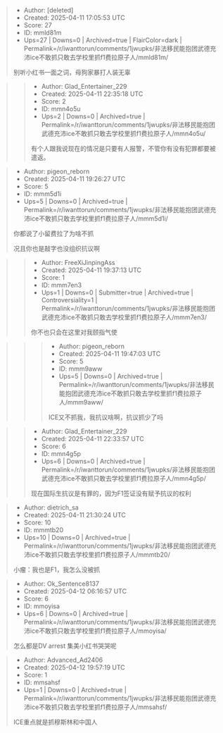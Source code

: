 > - Author: [deleted]
> - Created: 2025-04-11 17:05:53 UTC
> - Score: 27
> - ID: mmld81m
> - Ups=27 | Downs=0 | Archived=true | FlairColor=dark | Permalink=/r/iwanttorun/comments/1jwupks/非法移民能抱团武德充沛ice不敢抓只敢去学校里抓f1费拉原子人/mmld81m/
>
> 别听小红书一面之词，母狗家暴打人装无辜

>> - Author: Glad_Entertainer_229
>> - Created: 2025-04-11 22:35:18 UTC
>> - Score: 2
>> - ID: mmn4o5u
>> - Ups=2 | Downs=0 | Archived=true | Permalink=/r/iwanttorun/comments/1jwupks/非法移民能抱团武德充沛ice不敢抓只敢去学校里抓f1费拉原子人/mmn4o5u/
>>
>> 有个人跟我说现在的情况是只要有人报警，不管你有没有犯罪都要被遣返。

> - Author: pigeon_reborn
> - Created: 2025-04-11 19:26:27 UTC
> - Score: 5
> - ID: mmm5d1i
> - Ups=5 | Downs=0 | Archived=true | Permalink=/r/iwanttorun/comments/1jwupks/非法移民能抱团武德充沛ice不敢抓只敢去学校里抓f1费拉原子人/mmm5d1i/
>
> 你都说了小留费拉了为啥不抓
> 
> 况且你也是敲字也没组织抗议啊

>> - Author: FreeXiJinpingAss
>> - Created: 2025-04-11 19:37:13 UTC
>> - Score: 1
>> - ID: mmm7en3
>> - Ups=1 | Downs=0 | Submitter=true | Archived=true | Controversiality=1 | Permalink=/r/iwanttorun/comments/1jwupks/非法移民能抱团武德充沛ice不敢抓只敢去学校里抓f1费拉原子人/mmm7en3/
>>
>> 你不也只会在这里对我颐指气使

>>> - Author: pigeon_reborn
>>> - Created: 2025-04-11 19:47:03 UTC
>>> - Score: 5
>>> - ID: mmm9aww
>>> - Ups=5 | Downs=0 | Archived=true | Permalink=/r/iwanttorun/comments/1jwupks/非法移民能抱团武德充沛ice不敢抓只敢去学校里抓f1费拉原子人/mmm9aww/
>>>
>>> ICE又不抓我，我抗议啥啊，抗议抓少了吗

>> - Author: Glad_Entertainer_229
>> - Created: 2025-04-11 22:33:57 UTC
>> - Score: 6
>> - ID: mmn4g5p
>> - Ups=6 | Downs=0 | Archived=true | Permalink=/r/iwanttorun/comments/1jwupks/非法移民能抱团武德充沛ice不敢抓只敢去学校里抓f1费拉原子人/mmn4g5p/
>>
>> 现在国际生抗议是有罪的，因为F1签证没有赋予抗议的权利

> - Author: dietrich_sa
> - Created: 2025-04-11 21:30:24 UTC
> - Score: 10
> - ID: mmmtb20
> - Ups=10 | Downs=0 | Archived=true | Permalink=/r/iwanttorun/comments/1jwupks/非法移民能抱团武德充沛ice不敢抓只敢去学校里抓f1费拉原子人/mmmtb20/
>
> 小瘤：我也是F1，我怎么没被抓

> - Author: Ok_Sentence8137
> - Created: 2025-04-12 06:16:57 UTC
> - Score: 6
> - ID: mmoyisa
> - Ups=6 | Downs=0 | Archived=true | Permalink=/r/iwanttorun/comments/1jwupks/非法移民能抱团武德充沛ice不敢抓只敢去学校里抓f1费拉原子人/mmoyisa/
>
> 怎么都是DV arrest 集美小红书哭哭呢

> - Author: Advanced_Ad2406
> - Created: 2025-04-12 19:57:19 UTC
> - Score: 1
> - ID: mmsahsf
> - Ups=1 | Downs=0 | Archived=true | Permalink=/r/iwanttorun/comments/1jwupks/非法移民能抱团武德充沛ice不敢抓只敢去学校里抓f1费拉原子人/mmsahsf/
>
> ICE重点就是抓穆斯林和中国人
